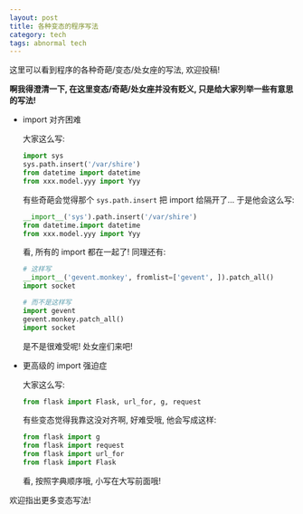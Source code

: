 ```yaml
---
layout: post
title: 各种变态的程序写法
category: tech
tags: abnormal tech
---
```


这里可以看到程序的各种奇葩/变态/处女座的写法, 欢迎投稿!

**啊我得澄清一下, 在这里变态/奇葩/处女座并没有贬义, 只是给大家列举一些有意思的写法!**

* import 对齐困难

    大家这么写:
    
    ```python
    import sys
    sys.path.insert('/var/shire')
    from datetime import datetime
    from xxx.model.yyy import Yyy
    ```
    
    有些奇葩会觉得那个 `sys.path.insert` 把 import 给隔开了... 于是他会这么写:
    
    ```python
    __import__('sys').path.insert('/var/shire')
    from datetime.import datetime
    from xxx.model.yyy import Yyy
    ```
    
    看, 所有的 import 都在一起了! 同理还有:
    
    ```python
    # 这样写
    __import__('gevent.monkey', fromlist=['gevent', ]).patch_all()
    import socket
    
    # 而不是这样写
    import gevent
    gevent.monkey.patch_all()
    import socket
    ```
    
    是不是很难受呢! 处女座们来吧!

* 更高级的 import 强迫症

    大家这么写:

    ```python
    from flask import Flask, url_for, g, request
    ```

    有些变态觉得我靠这没对齐啊, 好难受哦, 他会写成这样:

    ```python
    from flask import g
    from flask import request
    from flask import url_for
    from flask import Flask
    ```

    看, 按照字典顺序哦, 小写在大写前面哦!

欢迎指出更多变态写法!
